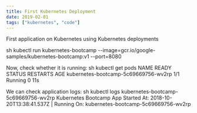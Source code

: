 ```yaml
---
title: First Kubernetes Deployment
date: 2019-02-01
tags: ["kubernetes", "code"]
---
```


First application on Kubernetes using Kubernetes deployments

<!--more-->

sh
    kubectl run kubernetes-bootcamp --image=gcr.io/google-samples/kubernetes-bootcamp:v1 --port=8080


Now, check whether it is running:
sh
    kubectl get pods
    NAME                                   READY     STATUS    RESTARTS   AGE
    kubernetes-bootcamp-5c69669756-wv2rp   1/1       Running   0          11s


We can check application logs:
sh
kubectl logs kubernetes-bootcamp-5c69669756-wv2rp
Kubernetes Bootcamp App Started At: 2018-10-20T13:38:41.537Z | Running On:  kubernetes-bootcamp-5c69669756-wv2rp
